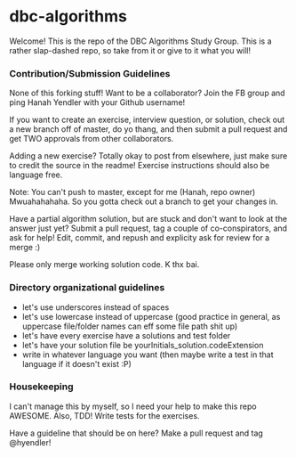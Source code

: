 # dbc-algorithms
Welcome!  This is the repo of the DBC Algorithms Study Group.  This is a rather slap-dashed repo, so take from it or give to it what you will!


### Contribution/Submission Guidelines

None of this forking stuff!  Want to be a collaborator?  Join the FB group and ping Hanah Yendler with your Github username!

If you want to create an exercise, interview question, or solution, check out a new branch off of master, do yo thang, and then submit a pull request and get TWO approvals from other collaborators.  

Adding a new exercise?  Totally okay to post from elsewhere, just make sure to credit the source in the readme!  Exercise instructions should also be language free.

Note: You can't push to master, except for me (Hanah, repo owner) Mwuahahahaha.  So you gotta check out a branch to get your changes in.

Have a partial algorithm solution, but are stuck and don't want to look at the answer just yet?  Submit a pull request, tag a couple of co-conspirators, and ask for help! Edit, commit, and repush and explicity ask for review for a merge :)

Please only merge working solution code.  K thx bai.


### Directory organizational guidelines
- let's use underscores instead of spaces
- let's use lowercase instead of uppercase (good practice in general, as uppercase file/folder names can eff some file path shit up)
- let's have every exercise have a solutions and test folder
- let's have your solution file be yourInitials_solution.codeExtension
- write in whatever language you want (then maybe write a test in that language if it doesn't exist :P)


### Housekeeping
I can't manage this by myself, so I need your help to make this repo AWESOME. Also, TDD!  Write tests for the exercises.

Have a guideline that should be on here? Make a pull request and tag @hyendler!

